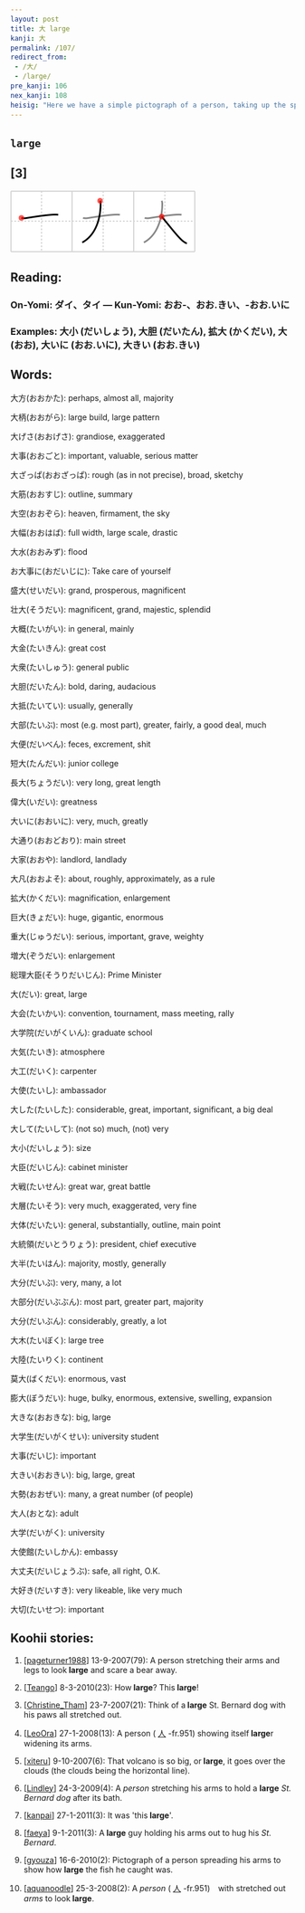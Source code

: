 ```yaml
---
layout: post
title: 大 large
kanji: 大
permalink: /107/
redirect_from:
 - /大/
 - /large/
pre_kanji: 106
nex_kanji: 108
heisig: "Here we have a simple pictograph of a person, taking up the space of an entire character and giving it the sense of <b>large</b>. It should not be too hard to locate the two legs and outstretched arms."
---
```


## `large`

## [3]

<div class="stroke"><img src="../images/E5A4A7.png" /></div>

## Reading:

### On-Yomi: ダイ、タイ &mdash; Kun-Yomi: おお-、おお.きい、-おお.いに

### Examples: 大小 (だいしょう), 大胆 (だいたん), 拡大 (かくだい), 大 (おお), 大いに (おお.いに), 大きい (おお.きい)

## Words:

大方(おおかた): perhaps, almost all, majority

大柄(おおがら): large build, large pattern

大げさ(おおげさ): grandiose, exaggerated

大事(おおごと): important, valuable, serious matter

大ざっぱ(おおざっぱ): rough (as in not precise), broad, sketchy

大筋(おおすじ): outline, summary

大空(おおぞら): heaven, firmament, the sky

大幅(おおはば): full width, large scale, drastic

大水(おおみず): flood

お大事に(おだいじに): Take care of yourself

盛大(せいだい): grand, prosperous, magnificent

壮大(そうだい): magnificent, grand, majestic, splendid

大概(たいがい): in general, mainly

大金(たいきん): great cost

大衆(たいしゅう): general public

大胆(だいたん): bold, daring, audacious

大抵(たいてい): usually, generally

大部(たいぶ): most (e.g. most part), greater, fairly, a good deal, much

大便(だいべん): feces, excrement, shit

短大(たんだい): junior college

長大(ちょうだい): very long, great length

偉大(いだい): greatness

大いに(おおいに): very, much, greatly

大通り(おおどおり): main street

大家(おおや): landlord, landlady

大凡(おおよそ): about, roughly, approximately, as a rule

拡大(かくだい): magnification, enlargement

巨大(きょだい): huge, gigantic, enormous

重大(じゅうだい): serious, important, grave, weighty

増大(ぞうだい): enlargement

総理大臣(そうりだいじん): Prime Minister

大(だい): great, large

大会(たいかい): convention, tournament, mass meeting, rally

大学院(だいがくいん): graduate school

大気(たいき): atmosphere

大工(だいく): carpenter

大使(たいし): ambassador

大した(たいした): considerable, great, important, significant, a big deal

大して(たいして): (not so) much, (not) very

大小(だいしょう): size

大臣(だいじん): cabinet minister

大戦(たいせん): great war, great battle

大層(たいそう): very much, exaggerated, very fine

大体(だいたい): general, substantially, outline, main point

大統領(だいとうりょう): president, chief executive

大半(たいはん): majority, mostly, generally

大分(だいぶ): very, many, a lot

大部分(だいぶぶん): most part, greater part, majority

大分(だいぶん): considerably, greatly, a lot

大木(たいぼく): large tree

大陸(たいりく): continent

莫大(ばくだい): enormous, vast

膨大(ぼうだい): huge, bulky, enormous, extensive, swelling, expansion

大きな(おおきな): big, large

大学生(だいがくせい): university student

大事(だいじ): important

大きい(おおきい): big, large, great

大勢(おおぜい): many, a great number (of people)

大人(おとな): adult

大学(だいがく): university

大使館(たいしかん): embassy

大丈夫(だいじょうぶ): safe, all right, O.K.

大好き(だいすき): very likeable, like very much

大切(たいせつ): important

## Koohii stories:

1) [<a href="http://kanji.koohii.com/profile/pageturner1988">pageturner1988</a>] 13-9-2007(79): A person stretching their arms and legs to look<strong> large</strong> and scare a bear away. 

2) [<a href="http://kanji.koohii.com/profile/Teango">Teango</a>] 8-3-2010(23): How<strong> large</strong>? This<strong> large</strong>! 

3) [<a href="http://kanji.koohii.com/profile/Christine_Tham">Christine_Tham</a>] 23-7-2007(21): Think of a<strong> large</strong> St. Bernard dog with his paws all stretched out. 

4) [<a href="http://kanji.koohii.com/profile/LeoOra">LeoOra</a>] 27-1-2008(13): A person (  <a href="http://jisho.org/kanji/details/人">人</a>  -fr.951) showing itself<strong> large</strong>r widening its arms. 

5) [<a href="http://kanji.koohii.com/profile/xiteru">xiteru</a>] 9-10-2007(6): That volcano is so big, or<strong> large</strong>, it goes over the clouds (the clouds being the horizontal line). 

6) [<a href="http://kanji.koohii.com/profile/Lindley">Lindley</a>] 24-3-2009(4): A <em>person</em> stretching his arms to hold a <strong>large</strong> <em>St. Bernard dog</em> after its bath. 

7) [<a href="http://kanji.koohii.com/profile/kanpai">kanpai</a>] 27-1-2011(3): It was &#039;this<strong> large</strong>&#039;. 

8) [<a href="http://kanji.koohii.com/profile/faeya">faeya</a>] 9-1-2011(3): A<strong> large</strong> guy holding his arms out to hug his <em>St. Bernard</em>. 

9) [<a href="http://kanji.koohii.com/profile/gyouza">gyouza</a>] 16-6-2010(2): Pictograph of a person spreading his arms to show how <strong>large</strong> the fish he caught was. 

10) [<a href="http://kanji.koohii.com/profile/aquanoodle">aquanoodle</a>] 25-3-2008(2): A <em>person</em> (  <a href="http://jisho.org/kanji/details/人">人</a>  -fr.951)　with stretched out <em>arms</em> to look<strong> large</strong>. 
